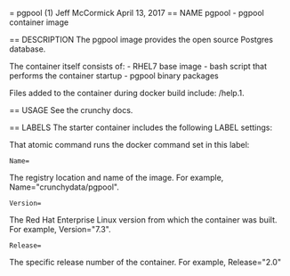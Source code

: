 = pgpool (1)
Jeff McCormick
April 13, 2017
== NAME
pgpool - pgpool container image

== DESCRIPTION
The pgpool image provides the open source Postgres database.

The container itself consists of:
    - RHEL7 base image
    - bash script that performs the container startup
    - pgpool binary packages

Files added to the container during docker build include: /help.1.

== USAGE
See the crunchy docs.


== LABELS
The starter container includes the following LABEL settings:

That atomic command runs the docker command set in this label:

`Name=`

The registry location and name of the image. For example, Name="crunchydata/pgpool".

`Version=`

The Red Hat Enterprise Linux version from which the container was built. For example, Version="7.3".

`Release=`

The specific release number of the container. For example, Release="2.0"
